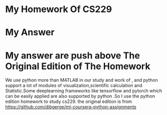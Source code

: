 My Homework Of CS229
====
My Answer
==
My answer are push above
The Original Edition of The Homework
==
We use python more than MATLAB in our study and work of , and python support a lot of modules of visualization,scientific calculation and Statistic.Some deeplearning frameworks like tensorflow and pytorch which can be easily applied are also supported by python .So I use the python edition homework to study cs229.
the original edition is from https://github.com/dibgerge/ml-coursera-python-assignments
